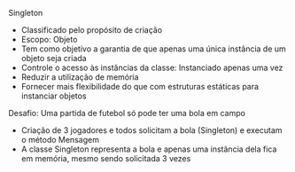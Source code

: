Singleton

- Classificado pelo propósito de criação
- Escopo: Objeto
- Tem como objetivo a garantia de que apenas uma única instância de um objeto seja criada
- Controle o acesso às instâncias da classe: Instanciado apenas uma vez
- Reduzir a utilização de memória
- Fornecer mais flexibilidade do que com estruturas estáticas para instanciar objetos

Desafio: Uma partida de futebol só pode ter uma bola em campo

- Criação de 3 jogadores e todos solicitam a bola (Singleton) e executam o método Mensagem
- A classe Singleton representa a bola e apenas uma instância dela fica em memória, mesmo sendo solicitada 3 vezes


